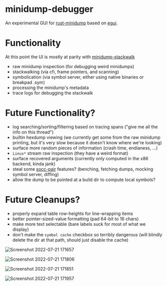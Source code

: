# minidump-debugger

An experimental GUI for [rust-minidump](https://github.com/rust-minidump/rust-minidump) based on [egui](https://www.egui.rs/).

# Functionality

At this point the UI is mostly at parity with [minidump-stackwalk](https://github.com/rust-minidump/rust-minidump/tree/main/minidump-stackwalk)

* raw minidump inspection (for debugging weird minidumps)
* stackwalking (via cfi, frame pointers, and scanning)
* symbolication (via symbol server, either using native binaries or breakpad .sym)
* processing the minidump's metadata
* trace logs for debugging the stackwalk

# Future Functionality?

* log searching/sorting/filtering based on tracing spans ("give me all the info on this thread")
* builtin hexdump viewing (we currently get some from the raw minidump printing, but it's very slow because it doesn't know where we're looking)
* surface more random pieces of information (crash time, endianess, ...)
* `Linux*` stream raw inspection (they have a weird format)
* surface recovered arguments (currently only computed in the x86 backend, kinda jank)
* steal some [socc-pair](https://github.com/Gankra/socc-pair/) features? (benching, fetching dumps, mocking symbol server, diffing)
* allow the dump to be pointed at a build dir to compute local symbols?

# Future Cleanups?

* properly expand table row-heights for line-wrapping items
* better pointer-sized-value formatting (pad 64-bit to 16 chars)
* make more text selectable (bare labels suck for most of what we display)
* don't make the `symbol cache` checkbox so terribly dangerous (will blindly delete the dir at that path, should just disable the cache)


![Screenshot 2022-07-21 171657](https://user-images.githubusercontent.com/1136864/180317424-c6abb289-dc63-4aa7-a092-2e29b5fb88aa.png)

![Screenshot 2022-07-21 171806](https://user-images.githubusercontent.com/1136864/180317446-04be55aa-206c-4d84-b303-6bcbfb7068bc.png)

![Screenshot 2022-07-21 171851](https://user-images.githubusercontent.com/1136864/180317454-3f158dd7-47e2-455f-9847-e42e58a918a2.png)

![Screenshot 2022-07-21 171957](https://user-images.githubusercontent.com/1136864/180317467-bd2bfa4a-ecbb-4fcc-8b36-dfa807397e83.png)
